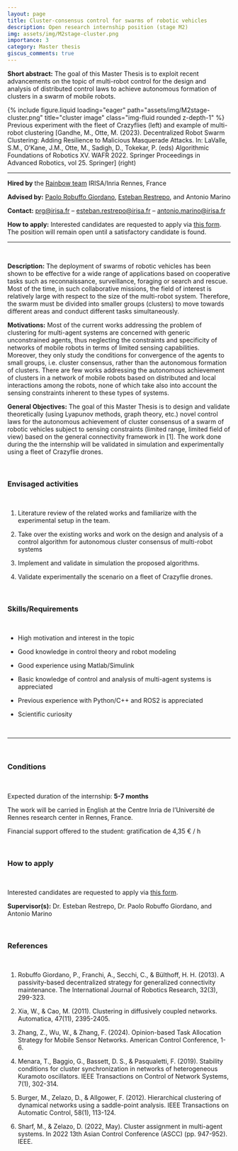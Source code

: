 ```yaml
---
layout: page
title: Cluster-consensus control for swarms of robotic vehicles
description: Open research internship position (stage M2)
img: assets/img/M2stage-cluster.png
importance: 3
category: Master thesis
giscus_comments: true
---
```


**Short abstract:** The goal of this Master Thesis is to exploit recent advancements on the topic of multi-robot control for the design and analysis of distributed control laws to achieve autonomous formation of clusters in a swarm of mobile robots.

<div class="row">
    <div class="col-sm mt-3 mt-md-0">
        {% include figure.liquid loading="eager" path="assets/img/M2stage-cluster.png" title="cluster image" class="img-fluid rounded z-depth-1" %}
    </div>
</div>
<div class="caption">
    Previous experiment with the fleet of Crazyflies (left) and example of multi-robot clustering [Gandhe, M., Otte, M. (2023). Decentralized Robot Swarm Clustering: Adding Resilience to Malicious Masquerade Attacks. In: LaValle, S.M., O’Kane, J.M., Otte, M., Sadigh, D., Tokekar, P. (eds) Algorithmic Foundations of Robotics XV. WAFR 2022. Springer Proceedings in Advanced Robotics, vol 25. Springer] (right)
</div>

<hr>

**Hired by** the [Rainbow team](https://team.inria.fr/rainbow/) IRISA/Inria Rennes, France

**Advised by:** [Paolo Robuffo Giordano](https://team.inria.fr/rainbow/fr/team/prg/), [Esteban Restrepo](https://erestrep.github.io/), and Antonio Marino

**Contact:** [prg@irisa.fr](mailto:prg@irisa.fr) – [esteban.restrepo@irisa.fr](mailto:esteban.restrepo@irisa.fr) – [antonio.marino@irisa.fr](mailto:antonio.marino@irisa.fr)

**How to apply:**  Interested candidates are requested to apply via [this form](https://team.inria.fr/rainbow/appl-form-int-clus-cons/). The position will remain open until a satisfactory candidate is found.

<hr>

<br>

**Description:** The deployment of swarms of robotic vehicles has been shown to be effective for a wide range of applications based on cooperative tasks such as reconnaissance, surveillance, foraging or search and rescue. Most of the time, in such collaborative missions, the field of interest is relatively large with respect to the size of the multi-robot system. Therefore, the swarm must be divided into smaller groups (clusters) to move towards different areas and conduct different tasks simultaneously.

**Motivations:** Most of the current works addressing the problem of clustering for multi-agent systems are concerned with generic unconstrained agents, thus neglecting the constraints and specificity of networks of mobile robots in terms of limited sensing capabilities. Moreover, they only study the conditions for convergence of the agents to small groups, i.e. cluster consensus, rather than the autonomous formation of clusters. There are few works addressing the autonomous achievement of clusters in a network of mobile robots based on distributed and local interactions among the robots, none of which take also into account the sensing constraints inherent to these types of systems.

**General Objectives:** The goal of this Master Thesis is to design and validate theoretically (using Lyapunov methods, graph theory, etc.) novel control laws for the autonomous achievement of cluster consensus of a swarm of robotic vehicles subject to sensing constraints (limited range, limited field of view) based on the general connectivity framework in [1]. The work done during the the internship will be validated in simulation and experimentally using a fleet of Crazyflie drones.

<br>
<h3 class="subsection-title">Envisaged activities</h3>
<br>

1. Literature review of the related works and familiarize with the experimental setup in the team.

1. Take over the existing works and work on the design and analysis of a control algorithm for autonomous cluster consensus of multi-robot systems

1. Implement and validate in simulation the proposed algorithms.

1. Validate experimentally the scenario on a fleet of Crazyflie drones.

<br>
<h3 class="subsection-title">Skills/Requirements</h3>
<br>

* High motivation and interest in the topic

* Good knowledge in control theory and robot modeling

* Good experience using Matlab/Simulink

* Basic knowledge of control and analysis of multi-agent systems is appreciated

* Previous experience with Python/C++ and ROS2 is appreciated

* Scientific curiosity

<br>
<hr>
<br>

<h3 class="subsection-title">Conditions</h3>
<br>

Expected duration of the internship: **5-7 months**

The work will be carried in English at the Centre Inria de l’Université de Rennes research center in Rennes, France.

Financial support offered to the student: gratification de 4,35 € / h

<br>
<h3 class="subsection-title">How to apply</h3>
<br>

Interested candidates are requested to apply via [this form](https://team.inria.fr/rainbow/appl-form-int-clus-cons/).

**Supervisor(s):** Dr. Esteban Restrepo, Dr. Paolo Robuffo Giordano, and Antonio Marino

<br>
<h3 class="subsection-title">References</h3>
<br>

1. Robuffo Giordano, P., Franchi, A., Secchi, C., & Bülthoff, H. H. (2013). A passivity-based decentralized strategy for generalized connectivity maintenance. The International Journal of Robotics Research, 32(3), 299-323.

1. Xia, W., & Cao, M. (2011). Clustering in diffusively coupled networks. Automatica, 47(11), 2395-2405.

1. Zhang, Z., Wu, W., & Zhang, F. (2024). Opinion-based Task Allocation Strategy for Mobile Sensor Networks. American Control Conference, 1-6.

1. Menara, T., Baggio, G., Bassett, D. S., & Pasqualetti, F. (2019). Stability conditions for cluster synchronization in networks of heterogeneous Kuramoto oscillators. IEEE Transactions on Control of Network Systems, 7(1), 302-314.

1. Burger, M., Zelazo, D., & Allgower, F. (2012). Hierarchical clustering of dynamical networks using a saddle-point analysis. IEEE Transactions on Automatic Control, 58(1), 113-124.

1. Sharf, M., & Zelazo, D. (2022, May). Cluster assignment in multi-agent systems. In 2022 13th Asian Control Conference (ASCC) (pp. 947-952). IEEE.
